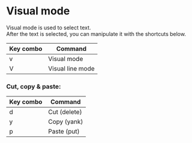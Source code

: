 # Visual mode

Visual mode is used to select text.\
After the text is selected, you can manipulate it with the shortcuts below.

| Key combo | Command |
| --- | --- |
| v | Visual mode |
| V | Visual line mode |

### Cut, copy & paste:
| Key combo | Command |
| --- | --- |
| d | Cut (delete) |
| y | Copy (yank) |
| p | Paste (put) |


